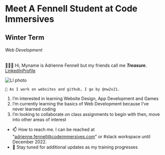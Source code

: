</head>
<body>
  
  <h1>Meet A Fennell Student at Code Immersives</h1>
  
  <h2>Winter Term</h2>
  
  <h6>Web Development</h6>
    
  🙋🏽‍♀️ Hi, Myname is Adrienne Fennell but my friends call me ***Treasure.*** 
  <a href = "https://www.linkedin.com/in/treasureadrienne/">LinkedInProfile</a>
  
  <img src = "https://media-exp1.licdn.com/dms/image/C4E03AQH_YVVt-2MOsQ/profile-displayphoto-shrink_400_400/0/1581690010902?e=1649289600&v=beta&t=yBjqL01a9o1zeF0rs9RDK5o-du9QkGkjYdDTBMcIGMw" alt = "LI photo" /> 
  <div></div>
  
  
    📱 As I work on websites and github, I go by @nw2x21.
    
  <ol>
    
  <li>I’m interested in learning Website Design, App Development and Games</li>
  <li>I’m currently learning the basics of Web Development because I've never learned coding</li>
  <li>I’m looking to collaborate on class assignments to begin with then, move into other areas of interest</li>
    
  </ol>
    
      
  - 📫 How to reach me. I can be reached at "adrienne.fennell@codeimmersives.com" or #slack workspace until December 2022.
  - 🎼 Stay tuned for additional updates as my training progresses
   


<body/>

<!---
nw2x21/nw2x21 is a ✨ special ✨ repository because its `README.md` (this file) appears on your GitHub profile.
You can click the Preview link to take a look at your changes.
--->

